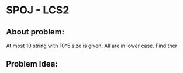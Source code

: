 # SPOJ - LCS2
## About problem:
At most 10 string with 10^5 size is given. All are in lower case. Find ther


##  Problem Idea:

<!--stackedit_data:
eyJoaXN0b3J5IjpbMTA1MTAxMzEwOV19
-->